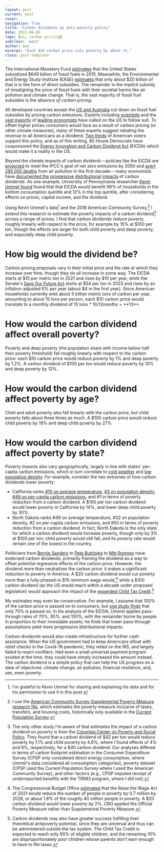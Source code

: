 ```yaml
---
layout: post
current: post
cover: 
navigation: True
title: "Carbon dividends as anti-poverty policy"
date: 2021-08-03
tags: [us, carbon pricing]
subclass: 'post'
author: max
excerpt: "Each $10 carbon price cuts poverty by about x%."
class: post-template
---
```


The International Monetary Fund [estimates](https://www.imf.org/en/Publications/WP/Issues/2019/05/02/Global-Fossil-Fuel-Subsidies-Remain-Large-An-Update-Based-on-Country-Level-Estimates-46509) that the United States subsidized $649 billion of fossil fuels in 2015.
Meanwhile, the Environmental and Energy Study Institute (EASE) [estimates](https://www.eesi.org/papers/view/fact-sheet-fossil-fuel-subsidies-a-closer-look-at-tax-breaks-and-societal-costs) that only about $20 billion of that is in the form of direct subsidies.
The remainder is the _implicit_ subsidy of misaligning the price of fossil fuels with their societal harms like air pollution and climate change.
That is, the vast majority of fossil fuel subsidies is the _absence of carbon pricing_.

All developed countries except the [US and Australia](https://citizensclimatelobby.org/laser-talks/carbon-prices-around-world/) cut down on fossil fuel subsidies by pricing carbon emissions.
Experts including [scientists](https://academic.oup.com/bioscience/advance-article/doi/10.1093/biosci/biab079/6325731) and the [vast majority](https://www.igmchicago.org/surveys/carbon-taxes-ii/) of [leading economists](http://econstatement.org) have called on the US to follow suit.
To offset higher prices consumers would face as a result of carbon pricing (or other climate measures), many of these experts suggest rebating the revenue to all Americans as a dividend.
[Two thirds](https://clcouncil.org/morning-consult-poll.pdf) of American voters support this policy, and as of this writing, 80 House Democrats have cosponsored the [Energy Innovation and Carbon Dividend Act](https://energyinnovationact.org/) (EICDA) which would make it a reality in the US.

Beyond the climate impacts of carbon dividend---policies like the EICDA are [projected](https://www.nature.com/articles/s41558-020-0880-3) to meet the IPCC's goal of net zero emissions by 2050 and [avert 295,000 deaths](https://www.nature.com/articles/nclimate2935) from air pollution in the first decade---many economists have [documented the](https://www.energypolicy.columbia.edu/sites/default/files/pictures/CGEP_Distributional_Implications_CarbonTax.pdf) [progressive](https://taxfoundation.org/carbon-tax/) [distributional](https://www.rff.org/publications/data-tools/carbon-pricing-calculator/) [impacts](https://www.peoplespolicyproject.org/wp-content/uploads/2018/09/CarbonTax.pdf) of carbon dividends.
As one example, University of Pennsylvania researcher [Kevin Ummel found](https://citizensclimatelobby.org/household-impact-study/) found that that EICDA would benefit 96% of households in the bottom consumption quintile and 12% in the top quintile, after considering effects on prices, capital income, and the dividend.

Using Kevin Ummel's data[^ummel] and the 2018 American Community Survey,[^acsspm] I extend this research to estimate the poverty impacts of a carbon dividend[^cpsp] across a range of prices.
I find that carbon dividends reduce poverty roughly linearly with respect to the price, for example by 15% at $100 per ton, though the effects are larger for both child poverty and deep poverty, and especially deep child poverty.

[^ummel]: I'm grateful to Kevin Ummel for sharing and explaining his data and for his permission to use it in this post.

[^acsspm]: I use the [American Community Survey Supplemental Poverty Measure research file](https://www.census.gov/data/datasets/time-series/demo/supplemental-poverty-measure/acs-research-files.html), which estimates the poverty measure inclusive of taxes, transfers, and housing costs, historically only available in the [Current Population Survey](https://www.census.gov/library/publications/2020/demo/p60-272.html).

[^cpsp]: The only other study I'm aware of that estimates the impact of a carbon dividend on poverty is from the [Columbia Center on Poverty and Social Policy](https://www.povertycenter.columbia.edu/news-internal/carbontax). They found that a carbon dividend of $42 per ton would reduce poverty by 1.1% and child poverty by 4.6%, where I found effects of 4% and 8%, respectively, for a $40 carbon dividend. Our analyses differed in terms of carbon footprint estimation in the Consumer Expenditure Survey (CPSP only considered direct energy consumption, where Ummel's data considered all consumption categories), poverty dataset (CPSP used the Current Population Survey where I used the American Community Survey), and other factors (e.g., CPSP imputed receipt of underreported benefits with the TRIM3 program, where I did not).


# How big would the dividend be?

Carbon pricing proposals vary in their initial price and the rate at which they increase over time, though they do all increase in some way.
The EICDA starts at $15 per metric ton in 2021 and rises by $10 per year, while the Senate's [Save Our Future Act](https://www.whitehouse.senate.gov/news/release/whitehouse-and-schatz-introduce-save-our-future-act-to-charge-big-polluters-for-emissions-redirect-trillions-to-american-families-and-communities-harmed-by-pollution) starts at $54 per ton in 2023 and rises by an inflation-adjusted 6% per year (about $4 in the first year).
Since American households currently emit about 5 billion metric tons of carbon per year, amounting to about 15 tons per person, each $10 carbon price would translate to a monthly dividend of 15 tons * $10 / 12 months = **$13**.

<div>
  <script>
    $(document).ready(function(){
      $("#graph_graph_1_1").load("{{site.baseurl}}ubicenter.org/assets/markdown_assets/us-carbon-dividend/graph_1_1.html");
    });
  </script>
</div>
<div id = "graph_graph_1_1"></div>

<div>
  <script>
    $(document).ready(function(){
      $("#graph_graph_1_2").load("{{site.baseurl}}ubicenter.org/assets/markdown_assets/us-carbon-dividend/graph_1_2.html");
    });
  </script>
</div>
<div id = "graph_graph_1_2"></div>

# How would the carbon dividend affect overall poverty?

Poverty and deep poverty (the population share with income below half their poverty threshold) fall roughly linearly with respect to the carbon price: each $10 carbon price would reduce poverty by 1% and deep poverty by 1.2%. A carbon dividend of $100 per ton would reduce poverty by 10% and deep poverty by 12%.

<div>
  <script>
    $(document).ready(function(){
      $("#graph_graph_3_1").load("{{site.baseurl}}ubicenter.org/assets/markdown_assets/us-carbon-dividend/graph_3_1.html");
    });
  </script>
</div>
<div id = "graph_graph_3_1"></div>

# How would the carbon dividend affect poverty by age?

Child and adult poverty also fall linearly with the carbon price, but child poverty falls about three times as much. A $100 carbon price would reduce child poverty by 19% and deep child poverty by 27%.

<div>
  <script>
    $(document).ready(function(){
      $("#graph_graph_5_1").load("{{site.baseurl}}ubicenter.org/assets/markdown_assets/us-carbon-dividend/graph_5_1.html");
    });
  </script>
</div>
<div id = "graph_graph_5_1"></div>

# How would the carbon dividend affect poverty by state?

Poverty impacts also vary geographically, largely in line with states' per-capita carbon emissions, which in turn correlate to [cold weather](https://doi.org/10.1016/S0928-7655(00)00027-0) and [low population density](https://www.sciencedirect.com/science/article/abs/pii/S0301421516300167?via%3Dihub). For example, consider the two extremes of how carbon dividends lower poverty:

* California ranks [#10 on average temperature](http://www.usa.com/rank/us--average-temperature--state-rank.htm), [#3 on population density](https://skyscraperpage.com/forum/showthread.php?t=211827), [#49 on per-capita carbon emissions](https://www.eia.gov/environment/emissions/state/analysis/), and #1 in terms of poverty reduction from a carbon dividend. A \$100 per ton carbon dividend would lower poverty in California by 14%, and lower deep child poverty by 30%.
* North Dakota ranks #49 on average temperature, #32 on population density, #2 on per-capita carbon emissions, and #50 in terms of poverty reduction from a carbon dividend. In fact, North Dakota is the only state for which a carbon dividend would increase poverty, though only by 3% at $100 per ton; child poverty would still fall, and its poverty rate would remain one of the lowest in the country.

<div>
  <script>
    $(document).ready(function(){
      $("#graph_graph_7_1").load("{{site.baseurl}}ubicenter.org/assets/markdown_assets/us-carbon-dividend/graph_7_1.html");
    });
  </script>
</div>
<div id = "graph_graph_7_1"></div>

Politicians from [Bernie Sanders](https://grist.org/climate-energy/sanders-and-boxer-introduce-fee-and-dividend-climate-bill-greens-tickled-pink/) to [Pete Buttigieg](https://thehill.com/policy/energy-environment/444330-buttigieg-climate-plan-includes-a-carbon-tax) to [Mitt Romney](https://twitter.com/citizensclimate/status/1369059303995437058) have endorsed carbon dividends, primarily framing the dividend as a way to offset potential regressive effects of the carbon price.
However, the dividend more than neutralizes the carbon price: it makes a significant reduction to poverty in America. A $20 carbon dividend would cut poverty more than a fully-phased-in $15 minimum wage would,[^mw] while a $100 carbon dividend (as the US would reach within a decade under proposed legislation) would approach the impact of the [expanded Child Tax Credit](http://ubicenter.org/advance-ctc).[^ctc]

My estimates may even be conservative. For example, I assume that 100% of the carbon price is passed on to consumers, but [one study finds](https://cowles.yale.edu/sites/default/files/files/pub/d20/d2038-r.pdf) that only 70% is passed on. In his analysis of the EICDA, Ummel applies pass-through rates of 70%, 85%, and 100%, with the remainder borne by people in proportion to their investable assets; he finds that lower pass-through assumptions yield more progressive distributional impacts.

Carbon dividends would also create infrastructure for further cash assistance.
When the US government had to keep Americans afloat with relief checks in the Covid-19 pandemic, they relied on the IRS, and largely failed to reach nonfilers.
Had even a small universal payment program existed at the time, they could have simply increased the amount instead.
The carbon dividend is a simple policy that can help the US progress on a slew of objectives: climate change, air pollution, financial resilience, and, yes, even poverty.

[^mw]: The Congressional Budget Office [estimated](https://www.cbo.gov/publication/55681) that the Raise the Wage Act of 2021 would reduce the number of people in poverty by 0.7 million by 2028, or about 1.8% of the roughly 40 million people in poverty. A $20 carbon dividend would lower poverty by 2%. CBO applied the Official Poverty Measure rather than Supplemental Poverty Measure.

[^ctc]: Carbon dividends may also have greater success fulfilling their theoretical antipoverty potential, since they are universal and thus can be administered outside the tax system. The Child Tax Credit is expected to reach only 90% of eligible children, and the remaining 10% are disproportionately poor children whose parents don't earn enough to have to file taxes.
